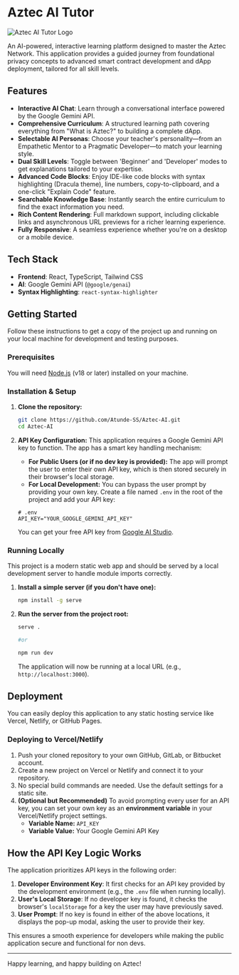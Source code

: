 
# Aztec AI Tutor

![Aztec AI Tutor Logo](https://raw.githubusercontent.com/MUGEMA-D/Aztec-AI-Tutor/main/public/aztec-logo.png)

An AI-powered, interactive learning platform designed to master the Aztec Network. This application provides a guided journey from foundational privacy concepts to advanced smart contract development and dApp deployment, tailored for all skill levels.

## Features

-   **Interactive AI Chat**: Learn through a conversational interface powered by the Google Gemini API.
-   **Comprehensive Curriculum**: A structured learning path covering everything from "What is Aztec?" to building a complete dApp.
-   **Selectable AI Personas**: Choose your teacher's personality—from an Empathetic Mentor to a Pragmatic Developer—to match your learning style.
-   **Dual Skill Levels**: Toggle between 'Beginner' and 'Developer' modes to get explanations tailored to your expertise.
-   **Advanced Code Blocks**: Enjoy IDE-like code blocks with syntax highlighting (Dracula theme), line numbers, copy-to-clipboard, and a one-click "Explain Code" feature.
-   **Searchable Knowledge Base**: Instantly search the entire curriculum to find the exact information you need.
-   **Rich Content Rendering**: Full markdown support, including clickable links and asynchronous URL previews for a richer learning experience.
-   **Fully Responsive**: A seamless experience whether you're on a desktop or a mobile device.

## Tech Stack

-   **Frontend**: React, TypeScript, Tailwind CSS
-   **AI**: Google Gemini API (`@google/genai`)
-   **Syntax Highlighting**: `react-syntax-highlighter`

## Getting Started

Follow these instructions to get a copy of the project up and running on your local machine for development and testing purposes.

### Prerequisites

You will need [Node.js](https://nodejs.org/) (v18 or later) installed on your machine.

### Installation & Setup

1.  **Clone the repository:**
    ```bash
    git clone https://github.com/Atunde-SS/Aztec-AI.git
    cd Aztec-AI
    ```

2.  **API Key Configuration:**
    This application requires a Google Gemini API key to function. The app has a smart key handling mechanism:

    *   **For Public Users (or if no dev key is provided):** The app will prompt the user to enter their own API key, which is then stored securely in their browser's local storage.
    *   **For Local Development:** You can bypass the user prompt by providing your own key. Create a file named `.env` in the root of the project and add your API key:

      ```
      # .env
      API_KEY="YOUR_GOOGLE_GEMINI_API_KEY"
      ```

    You can get your free API key from [Google AI Studio](https://aistudio.google.com/app/apikey).

### Running Locally

This project is a modern static web app and should be served by a local development server to handle module imports correctly.

1.  **Install a simple server (if you don't have one):**
    ```bash
    npm install -g serve
    ```

2.  **Run the server from the project root:**
    ```bash
    serve .

    #or

    npm run dev
    ```
    The application will now be running at a local URL (e.g., `http://localhost:3000`).

## Deployment

You can easily deploy this application to any static hosting service like Vercel, Netlify, or GitHub Pages.

### Deploying to Vercel/Netlify

1.  Push your cloned repository to your own GitHub, GitLab, or Bitbucket account.
2.  Create a new project on Vercel or Netlify and connect it to your repository.
3.  No special build commands are needed. Use the default settings for a static site.
4.  **(Optional but Recommended)** To avoid prompting every user for an API key, you can set your own key as an **environment variable** in your Vercel/Netlify project settings.
    -   **Variable Name:** `API_KEY`
    -   **Variable Value:** Your Google Gemini API Key


## How the API Key Logic Works

The application prioritizes API keys in the following order:
1.  **Developer Environment Key**: It first checks for an API key provided by the development environment (e.g., the `.env` file when running locally).
2.  **User's Local Storage**: If no developer key is found, it checks the browser's `localStorage` for a key the user may have previously saved.
3.  **User Prompt**: If no key is found in either of the above locations, it displays the pop-up modal, asking the user to provide their key.

This ensures a smooth experience for developers while making the public application secure and functional for non devs.

---

Happy learning, and happy building on Aztec!
